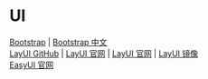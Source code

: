 # UI
[Bootstrap](https://getbootstrap.com/) |
[Bootstrap 中文](https://www.bootcss.com/) \
[LayUI GitHub](https://github.com/layui/layui) |
[LayUI 官网](https://layuion.com/) |
[LayUI 官网](http://layui.org.cn/index.html) |
[LayUI 镜像](https://www.layuiweb.com/) \
[EasyUI 官网](https://www.jeasyui.cn/) \
[]()